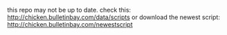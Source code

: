 this repo may not be up to date. 
check this: http://chicken.bulletinbay.com/data/scripts
or download the newest script: http://chicken.bulletinbay.com/newestscript
